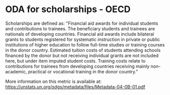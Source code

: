 # ODA for scholarships - OECD

Scholarships are defined as: "Financial aid awards for individual students and contributions to trainees. The beneficiary students and trainees are nationals of developing countries. Financial aid awards include bilateral grants to students registered for systematic instruction in private or public institutions of higher education to follow full-time studies or training courses in the donor country. Estimated tuition costs of students attending schools financed by the donor but not receiving individual grants are not included here, but under item imputed student costs. Training costs relate to contributions for trainees from developing countries receiving mainly non-academic, practical or vocational training in the donor country."

More information on this metric is available at: https://unstats.un.org/sdgs/metadata/files/Metadata-04-0B-01.pdf
